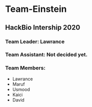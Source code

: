 # Team-Einstein

## HackBio Intership 2020

### Team Leader: Lawrance

### Team Assistant: Not decided yet.

### Team Members:
- Lawrance
- Maruf
- Usmood
- Kaici
- David
